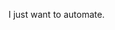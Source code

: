 I just want to automate. 


<!---
Big-wlz4rd/Big-wlz4rd is a ✨ special ✨ repository because its `README.md` (this file) appears on your GitHub profile.
You can click the Preview link to take a look at your changes.
--->
